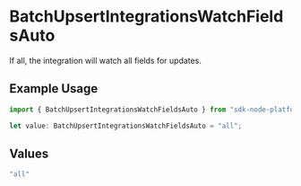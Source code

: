 # BatchUpsertIntegrationsWatchFieldsAuto

If all, the integration will watch all fields for updates.

## Example Usage

```typescript
import { BatchUpsertIntegrationsWatchFieldsAuto } from "sdk-node-platform/models/operations";

let value: BatchUpsertIntegrationsWatchFieldsAuto = "all";
```

## Values

```typescript
"all"
```